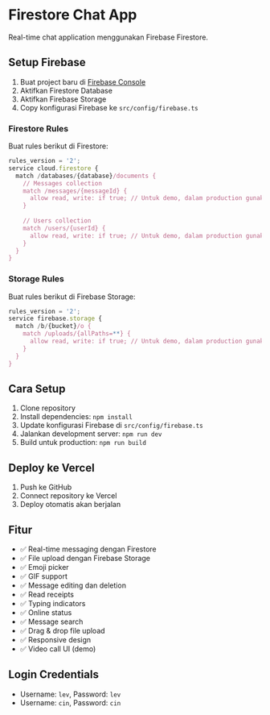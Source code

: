 # Firestore Chat App

Real-time chat application menggunakan Firebase Firestore.

## Setup Firebase

1. Buat project baru di [Firebase Console](https://console.firebase.google.com/)
2. Aktifkan Firestore Database
3. Aktifkan Firebase Storage
4. Copy konfigurasi Firebase ke `src/config/firebase.ts`

### Firestore Rules

Buat rules berikut di Firestore:

```javascript
rules_version = '2';
service cloud.firestore {
  match /databases/{database}/documents {
    // Messages collection
    match /messages/{messageId} {
      allow read, write: if true; // Untuk demo, dalam production gunakan auth
    }
    
    // Users collection
    match /users/{userId} {
      allow read, write: if true; // Untuk demo, dalam production gunakan auth
    }
  }
}
```

### Storage Rules

Buat rules berikut di Firebase Storage:

```javascript
rules_version = '2';
service firebase.storage {
  match /b/{bucket}/o {
    match /uploads/{allPaths=**} {
      allow read, write: if true; // Untuk demo, dalam production gunakan auth
    }
  }
}
```

## Cara Setup

1. Clone repository
2. Install dependencies: `npm install`
3. Update konfigurasi Firebase di `src/config/firebase.ts`
4. Jalankan development server: `npm run dev`
5. Build untuk production: `npm run build`

## Deploy ke Vercel

1. Push ke GitHub
2. Connect repository ke Vercel
3. Deploy otomatis akan berjalan

## Fitur

- ✅ Real-time messaging dengan Firestore
- ✅ File upload dengan Firebase Storage
- ✅ Emoji picker
- ✅ GIF support
- ✅ Message editing dan deletion
- ✅ Read receipts
- ✅ Typing indicators
- ✅ Online status
- ✅ Message search
- ✅ Drag & drop file upload
- ✅ Responsive design
- ✅ Video call UI (demo)

## Login Credentials

- Username: `lev`, Password: `lev`
- Username: `cin`, Password: `cin`